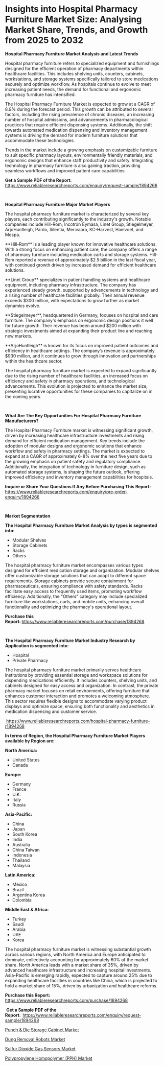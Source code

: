 <p><h1>Insights into Hospital Pharmacy Furniture Market Size: Analysing Market Share, Trends, and Growth from 2025 to 2032</h1></p><p><strong>Hospital Pharmacy Furniture Market Analysis and Latest Trends</strong></p>
<p><p>Hospital pharmacy furniture refers to specialized equipment and furnishings designed for the efficient operation of pharmacy departments within healthcare facilities. This includes shelving units, counters, cabinets, workstations, and storage systems specifically tailored to store medications securely and optimize workflow. As hospitals continue to evolve to meet increasing patient needs, the demand for functional and ergonomic pharmacy furniture has intensified.</p><p>The Hospital Pharmacy Furniture Market is expected to grow at a CAGR of 8.9% during the forecast period. This growth can be attributed to several factors, including the rising prevalence of chronic diseases, an increasing number of hospital admissions, and advancements in pharmacological practices that require efficient dispensing systems. Additionally, the shift towards automated medication dispensing and inventory management systems is driving the demand for modern furniture solutions that accommodate these technologies. </p><p>Trends in the market include a growing emphasis on customizable furniture to suit specific pharmacy layouts, environmentally friendly materials, and ergonomic designs that enhance staff productivity and safety. Integrating technology in pharmacy furniture is also gaining traction, providing seamless workflows and improved patient care capabilities.</p></p>
<p><strong>Get a Sample PDF of the Report:&nbsp;</strong> <a href="https://www.reliableresearchreports.com/enquiry/request-sample/1894268?utm_campaign=102&utm_medium=2&utm_source=Github&utm_content=ia&utm_term=14012025&utm_id=hospital-pharmacy-furniture">https://www.reliableresearchreports.com/enquiry/request-sample/1894268</a></p>
<p>&nbsp;</p>
<p><strong>Hospital Pharmacy Furniture Major Market Players</strong></p>
<p><p>The hospital pharmacy furniture market is characterized by several key players, each contributing significantly to the industry's growth. Notable companies include Hill-Rom, Incotron Eymasa, Linet Group, Stiegelmeyer, ArjoHuntleigh, Pardo, Silentia, Merivaara, KC-Harvest, Haelvoet, and Mespa.</p><p>**Hill-Rom** is a leading player known for innovative healthcare solutions. With a strong focus on enhancing patient care, the company offers a range of pharmacy furniture including medication carts and storage systems. Hill-Rom reported a revenue of approximately $2.5 billion in the last fiscal year, with continued growth driven by increased demand for efficient healthcare solutions.</p><p>**Linet Group** specializes in patient handling systems and healthcare equipment, including pharmacy infrastructure. The company has experienced steady growth, supported by advancements in technology and a rising number of healthcare facilities globally. Their annual revenue exceeds $300 million, with expectations to grow further as market dynamics evolve.</p><p>**Stiegelmeyer**, headquartered in Germany, focuses on hospital and care furniture. The company's emphasis on ergonomic design positions it well for future growth. Their revenue has been around $200 million with strategic investments aimed at expanding their product line and reaching new markets.</p><p>**ArjoHuntleigh** is known for its focus on improved patient outcomes and efficiency in healthcare settings. The company’s revenue is approximately $930 million, and it continues to grow through innovation and partnerships within the healthcare sector.</p><p>The hospital pharmacy furniture market is expected to expand significantly due to the rising number of healthcare facilities, an increased focus on efficiency and safety in pharmacy operations, and technological advancements. This evolution is projected to enhance the market size, presenting lucrative opportunities for these companies to capitalize on in the coming years.</p></p>
<p>&nbsp;</p>
<p><strong>What Are The Key Opportunities For Hospital Pharmacy Furniture Manufacturers?</strong></p>
<p><p>The Hospital Pharmacy Furniture market is witnessing significant growth, driven by increasing healthcare infrastructure investments and rising demand for efficient medication management. Key trends include the adoption of modular designs and ergonomic solutions that enhance workflow and safety in pharmacy settings. The market is expected to expand at a CAGR of approximately 6-8% over the next five years due to the growing emphasis on patient safety and regulatory compliance. Additionally, the integration of technology in furniture design, such as automated storage systems, is shaping the future outlook, offering improved efficiency and inventory management capabilities for hospitals.</p></p>
<p><strong>Inquire or Share Your Questions If Any Before Purchasing This Report:</strong> <a href="https://www.reliableresearchreports.com/enquiry/pre-order-enquiry/1894268?utm_campaign=102&utm_medium=2&utm_source=Github&utm_content=ia&utm_term=14012025&utm_id=hospital-pharmacy-furniture">https://www.reliableresearchreports.com/enquiry/pre-order-enquiry/1894268</a></p>
<p>&nbsp;</p>
<p><strong>Market Segmentation</strong></p>
<p><strong>The Hospital Pharmacy Furniture Market Analysis by types is segmented into:</strong></p>
<p><ul><li>Modular Shelves</li><li>Storage Cabinets</li><li>Racks</li><li>Others</li></ul></p>
<p><p>The hospital pharmacy furniture market encompasses various types designed for efficient medication storage and organization. Modular shelves offer customizable storage solutions that can adapt to different space requirements. Storage cabinets provide secure containment for pharmaceuticals, ensuring compliance with safety standards. Racks facilitate easy access to frequently used items, promoting workflow efficiency. Additionally, the "Others" category may include specialized furniture like workstations, carts, and mobile units, enhancing overall functionality and optimizing the pharmacy's operational layout.</p></p>
<p><strong>Purchase this Report:&nbsp;</strong><a href="https://www.reliableresearchreports.com/purchase/1894268?utm_campaign=102&utm_medium=2&utm_source=Github&utm_content=ia&utm_term=14012025&utm_id=hospital-pharmacy-furniture">https://www.reliableresearchreports.com/purchase/1894268</a></p>
<p>&nbsp;</p>
<p><strong>The Hospital Pharmacy Furniture Market Industry Research by Application is segmented into:</strong></p>
<p><ul><li>Hospital</li><li>Private Pharmacy</li></ul></p>
<p><p>The hospital pharmacy furniture market primarily serves healthcare institutions by providing essential storage and workspace solutions for dispending medications efficiently. It includes counters, shelving units, and cabinets designed for easy access and organization. In contrast, the private pharmacy market focuses on retail environments, offering furniture that enhances customer interaction and promotes a welcoming atmosphere. This sector requires flexible designs to accommodate varying product displays and optimize space, ensuring both functionality and aesthetics in medication dispensing and customer service.</p></p>
<p><a href="https://www.reliableresearchreports.com/hospital-pharmacy-furniture-r1894268?utm_campaign=102&utm_medium=2&utm_source=Github&utm_content=ia&utm_term=14012025&utm_id=hospital-pharmacy-furniture">&nbsp;https://www.reliableresearchreports.com/hospital-pharmacy-furniture-r1894268</a></p>
<p><strong>In terms of Region, the Hospital Pharmacy Furniture Market Players available by Region are:</strong></p>
<p>
    <p> <strong> North America: </strong>
        <ul>
            <li>United States</li>
            <li>Canada</li>
        </ul>
        </p> 
    <p> <strong> Europe: </strong>
        <ul>
            <li>Germany</li>
            <li>France</li>
            <li>U.K.</li>
            <li>Italy</li>
            <li>Russia</li>
        </ul>
        </p> 
    <p> <strong> Asia-Pacific: </strong>
        <ul>
            <li>China</li>
            <li>Japan</li>
            <li>South Korea</li>
            <li>India</li>
            <li>Australia</li>
            <li>China Taiwan</li>
            <li>Indonesia</li>
            <li>Thailand</li>
            <li>Malaysia</li>
        </ul>
        </p> 
    <p> <strong> Latin America: </strong>
        <ul>
            <li>Mexico</li>
            <li>Brazil</li>
            <li>Argentina Korea</li>
            <li>Colombia</li>
        </ul>
        </p> 
    <p> <strong> Middle East & Africa: </strong>
        <ul>
            <li>Turkey</li>
            <li>Saudi</li>
            <li>Arabia</li>
            <li>UAE</li>
            <li>Korea</li>
        </ul>
    </p>
    </p>
<p><p>The hospital pharmacy furniture market is witnessing substantial growth across various regions, with North America and Europe anticipated to dominate, collectively accounting for approximately 60% of the market share. North America leads with a market share of 35%, driven by advanced healthcare infrastructure and increasing hospital investments. Asia-Pacific is emerging rapidly, expected to capture around 25% due to expanding healthcare facilities in countries like China, which is projected to hold a market share of 15%, driven by urbanization and healthcare reforms.</p></p>
<p><strong>Purchase this Report: </strong><a href="https://www.reliableresearchreports.com/purchase/1894268?utm_campaign=102&utm_medium=2&utm_source=Github&utm_content=ia&utm_term=14012025&utm_id=hospital-pharmacy-furniture">https://www.reliableresearchreports.com/purchase/1894268</a></p>
<p>&nbsp;<strong>Get a Sample PDF of the Report:&nbsp;&nbsp;</strong><a href="https://www.reliableresearchreports.com/enquiry/request-sample/1894268?utm_campaign=102&utm_medium=2&utm_source=Github&utm_content=ia&utm_term=14012025&utm_id=hospital-pharmacy-furniture">https://www.reliableresearchreports.com/enquiry/request-sample/1894268</a></p>
<p><strong></strong></p>
<p><p><a href="https://github.com/pearlinewhite4692/Market-Research-Report-List-1/blob/main/punch-die-storage-cabinet-market.md?utm_campaign=102&utm_medium=2&utm_source=Github&utm_content=ia&utm_term=14012025&utm_id=hospital-pharmacy-furniture">Punch & Die Storage Cabinet Market</a></p><p><a href="https://github.com/NargisHussain75/Market-Research-Report-List-1/blob/main/dung-removal-robots-market.md?utm_campaign=102&utm_medium=2&utm_source=Github&utm_content=ia&utm_term=14012025&utm_id=hospital-pharmacy-furniture">Dung Removal Robots Market</a></p><p><a href="https://github.com/FlorianWolf90/Market-Research-Report-List-1/blob/main/sulfur-dioxide-gas-sensors-market.md?utm_campaign=102&utm_medium=2&utm_source=Github&utm_content=ia&utm_term=14012025&utm_id=hospital-pharmacy-furniture">Sulfur Dioxide Gas Sensors Market</a></p><p><a href="https://github.com/hillsmyung726/Market-Research-Report-List-1/blob/main/polypropylene-homopolymer-pph-market.md?utm_campaign=102&utm_medium=2&utm_source=Github&utm_content=ia&utm_term=14012025&utm_id=hospital-pharmacy-furniture">Polypropylene Homopolymer (PPH) Market</a></p></p>